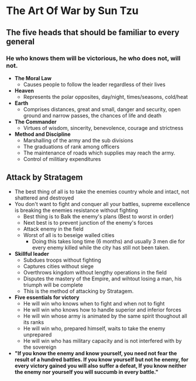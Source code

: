 # The Art Of War by Sun Tzu

## The five heads that should be familiar to every general
### He who knows them will be victorious, he who does not, will not.
- **The Moral Law**
	- Causes people to follow the leader regardless of their lives
- **Heaven**
    - Represents the polar opposites, day/night, times/seasons, cold/heat
- **Earth**
   - Comprises distances, great and small, danger and security, open ground and narrow passes, the chances of life and death
- **The Commander**
   - Virtues of wisdom, sincerity, benevolence, courage and strictness
- **Method and Discipline**
   - Marshalling of the army and the sub divisions
   - The graduations of rank among officers
   - The maintenance of roads which supplies may reach the army.
   - Control of militiary expenditures

## Attack by Stratagem
- The best thing of all is to take the enemies country whole and intact, not shattered and destroyed
- You don't want to fight and conquer all your battles, supreme excellence is breaking the enemies resistance without fighting
	- Best thing is to Balk the enemy's plans (Best to worst in order)
	- Next best is to prevent junction of the enemy's forces
	- Attack enemy in the field
	- Worst of all is to beseige walled cities
		- Doing this takes long time (6 months) and usually 3 men die for every enemy killed while the city has still not been taken.
- **Skillful leader**
  - Subdues troops without fighting
  - Captures cities without siege
  - Overthrows kingdom without lengthy operations in the field
  - Disputes the mastery of the Empire, and wihtout losing a man, his triumph will be complete
  - This is the method of attacking by Stratagem.
- **Five essentials for victory**
  - He will win who knows when to fight and when not to fight
  - He will win who knows how to handle superior and inferior forces
  - He will win whose army is animated by the same spirit thoughout all its ranks
  - He will win who, prepared himself, waits to take the enemy unprepared
  - He will win who has military capacity and is not interfered with by the sovereign
- **"If you know the enemy and know yourself, you need not fear the result of a hundred battles. If you know yourself but not he enemy, for every victory gained you will also suffer a defeat, If you know neither the enemy nor yourself you will succumb in every battle."**
